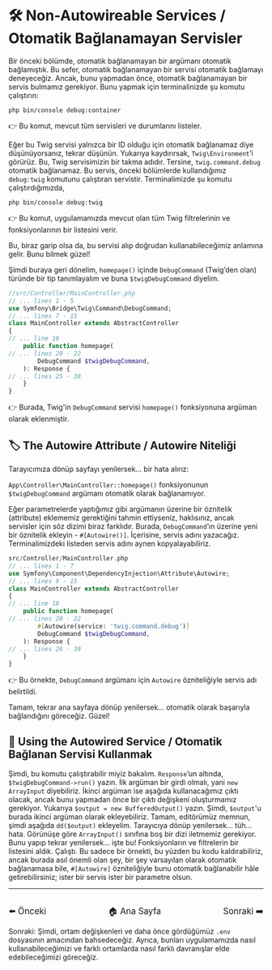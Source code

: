 # 🛠️ Non-Autowireable Services / Otomatik Bağlanamayan Servisler

Bir önceki bölümde, otomatik bağlanamayan bir argümanı otomatik bağlamıştık. Bu sefer, otomatik bağlanamayan bir servisi otomatik bağlamayı deneyeceğiz. Ancak, bunu yapmadan önce, otomatik bağlanamayan bir servis bulmamız gerekiyor. Bunu yapmak için terminalinizde şu komutu çalıştırın:

```
php bin/console debug:container
```

👉 Bu komut, mevcut tüm servisleri ve durumlarını listeler.

Eğer bu Twig servisi yalnızca bir ID olduğu için otomatik bağlanamaz diye düşünüyorsanız, tekrar düşünün. Yukarıya kaydırırsak, `Twig\Environment`’i görürüz. Bu, Twig servisimizin bir takma adıdır. Tersine, `twig.command.debug` otomatik bağlanamaz. Bu servis, önceki bölümlerde kullandığımız `debug:twig` komutunu çalıştıran servistir. Terminalimizde şu komutu çalıştırdığımızda,

```
php bin/console debug:twig
```

👉 Bu komut, uygulamamızda mevcut olan tüm Twig filtrelerinin ve fonksiyonlarının bir listesini verir.

Bu, biraz garip olsa da, bu servisi alıp doğrudan kullanabileceğimiz anlamına gelir. Bunu bilmek güzel!

Şimdi buraya geri dönelim, `homepage()` içinde `DebugCommand` (Twig’den olan) türünde bir tip tanımlayalım ve buna `$twigDebugCommand` diyelim.

```php
//src/Controller/MainController.php
// ... lines 1 - 5
use Symfony\Bridge\Twig\Command\DebugCommand;
// ... lines 7 - 15
class MainController extends AbstractController
{
// ... line 18
    public function homepage(
// ... lines 20 - 22
        DebugCommand $twigDebugCommand,
    ): Response {
// ... lines 25 - 38
    }
}
```

👉 Burada, Twig'in `DebugCommand` servisi `homepage()` fonksiyonuna argüman olarak eklenmiştir.

## 🏷️ The Autowire Attribute / Autowire Niteliği

Tarayıcımıza dönüp sayfayı yenilersek... bir hata alırız:

`App\Controller\MainController::homepage()` fonksiyonunun `$twigDebugCommand` argümanı otomatik olarak bağlanamıyor.

Eğer parametrelerde yaptığımız gibi argümanın üzerine bir öznitelik (attribute) eklememiz gerektiğini tahmin ettiyseniz, haklısınız, ancak servisler için söz dizimi biraz farklıdır. Burada, `DebugCommand`’ın üzerine yeni bir öznitelik ekleyin - `#[Autowire()]`. İçerisine, servis adını yazacağız. Terminalimizdeki listeden servis adını aynen kopyalayabiliriz.

```php
src/Controller/MainController.php
// ... lines 1 - 7
use Symfony\Component\DependencyInjection\Attribute\Autowire;
// ... lines 9 - 15
class MainController extends AbstractController
{
// ... line 18
    public function homepage(
// ... lines 20 - 22
        #[Autowire(service: 'twig.command.debug')]
        DebugCommand $twigDebugCommand,
    ): Response {
// ... lines 26 - 39
    }
}
```

👉 Bu örnekte, `DebugCommand` argümanı için `Autowire` özniteliğiyle servis adı belirtildi.

Tamam, tekrar ana sayfaya dönüp yenilersek... otomatik olarak başarıyla bağlandığını göreceğiz. Güzel!

## 🧩 Using the Autowired Service / Otomatik Bağlanan Servisi Kullanmak

Şimdi, bu komutu çalıştırabilir miyiz bakalım. `Response`’un altında, `$twigDebugCommand->run()` yazın. İlk argüman bir girdi olmalı, yani `new ArrayInput` diyebiliriz. İkinci argüman ise aşağıda kullanacağımız çıktı olacak, ancak bunu yapmadan önce bir çıktı değişkeni oluşturmamız gerekiyor. Yukarıya `$output = new BufferedOutput()` yazın. Şimdi, `$output`'u burada ikinci argüman olarak ekleyebiliriz. Tamam, editörümüz memnun, şimdi aşağıda `dd($output)` ekleyelim. Tarayıcıya dönüp yenilersek... tüh... hata. Görünüşe göre `ArrayInput()` sınıfına boş bir dizi iletmemiz gerekiyor. Bunu yapıp tekrar yenilersek... işte bu! Fonksiyonların ve filtrelerin bir listesini aldık. Çalıştı. Bu sadece bir örnekti, bu yüzden bu kodu kaldırabiliriz, ancak burada asıl önemli olan şey, bir şey varsayılan olarak otomatik bağlanamasa bile, `#[Autowire]` özniteliğiyle bunu otomatik bağlanabilir hâle getirebilirsiniz; ister bir servis ister bir parametre olsun.

---

<div style="display: flex; justify-content: space-between; align-items: center; margin-top: 32px;">
    <a href="./11_Non-Autowireable Arguments.md" title="Önceki" style="text-decoration: none; font-size: 1.2em;">⬅️ Önceki</a>
    <a href="../README.md" title="Ana Sayfa" style="text-decoration: none; font-size: 1.2em;">🏠 Ana Sayfa</a>
    <a href="./13_Environment Variables.md" title="Sonraki" style="text-decoration: none; font-size: 1.2em;">Sonraki ➡️</a>
</div>

Sonraki: Şimdi, ortam değişkenleri ve daha önce gördüğümüz `.env` dosyasının amacından bahsedeceğiz. Ayrıca, bunları uygulamamızda nasıl kullanabileceğimizi ve farklı ortamlarda nasıl farklı davranışlar elde edebileceğimizi göreceğiz.
